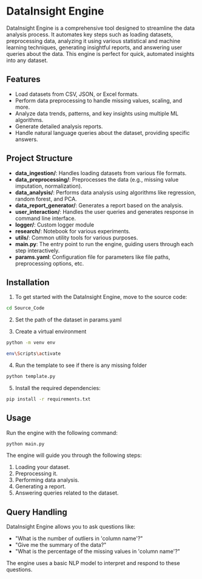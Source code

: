
# **DataInsight Engine**

DataInsight Engine is a comprehensive tool designed to streamline the data analysis process. It automates key steps such as loading datasets, preprocessing data, analyzing it using various statistical and machine learning techniques, generating insightful reports, and answering user queries about the data. This engine is perfect for quick, automated insights into any dataset.

## **Features**
- Load datasets from CSV, JSON, or Excel formats.
- Perform data preprocessing to handle missing values, scaling, and more.
- Analyze data trends, patterns, and key insights using multiple ML algorithms.
- Generate detailed analysis reports.
- Handle natural language queries about the dataset, providing specific answers.

## **Project Structure**
- **data_ingestion/**: Handles loading datasets from various file formats.
- **data_preprocessing/**: Preprocesses the data (e.g., missing value imputation, normalization).
- **data_analysis/**: Performs data analysis using algorithms like regression, random forest, and PCA.
- **data_report_generator/**: Generates a report based on the analysis.
- **user_interaction/**: Handles the user queries and generates response in command line interface.
- **logger/**: Custom logger module
- **research/**: Notebook for various experiments.
- **utils/**: Common utility tools for various purposes.
- **main.py**: The entry point to run the engine, guiding users through each step interactively.
- **params.yaml**: Configuration file for parameters like file paths, preprocessing options, etc.

## **Installation**
1. To get started with the DataInsight Engine, move to the source code:


```bash
cd Source_Code
```

2. Set the path of the dataset in params.yaml

3. Create a virtual environment

```bash
python -m venv env

env\Scripts\activate
```

4. Run the template to see if there is any missing folder

```bash
python template.py
```

5. Install the required dependencies:

```bash
pip install -r requirements.txt
```

## **Usage**
Run the engine with the following command:

```bash
python main.py
```

The engine will guide you through the following steps:
1. Loading your dataset.
2. Preprocessing it.
3. Performing data analysis.
4. Generating a report.
5. Answering queries related to the dataset.

## **Query Handling**
DataInsight Engine allows you to ask questions like:
- "What is the number of outliers in 'column name'?"
- "Give me the summary of the data?"
- "What is the percentage of the missing values in 'column name'?"

The engine uses a basic NLP model to interpret and respond to these questions.

